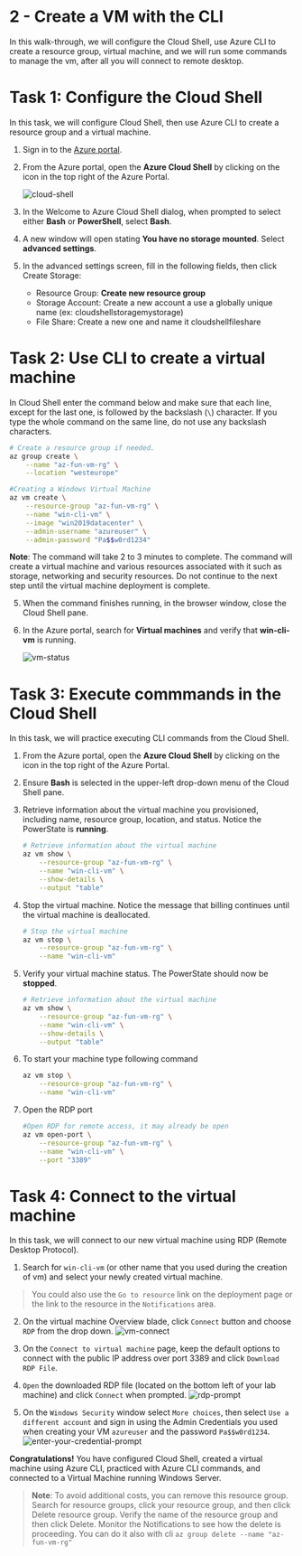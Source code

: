 # 2 - Create a VM with the CLI

In this walk-through, we will configure the Cloud Shell, use Azure CLI to create a resource group, virtual machine, and we will run some commands to manage the vm, after all you will connect to remote desktop.

# Task 1: Configure the Cloud Shell

In this task, we will configure Cloud Shell, then use Azure CLI to create a resource group and a virtual machine.  

1. Sign in to the [Azure portal](https://portal.azure.com).

2. From the Azure portal, open the **Azure Cloud Shell** by clicking on the icon in the top right of the Azure Portal.

    ![cloud-shell](/assets/cloud-shell.PNG)
   
3. In the Welcome to Azure Cloud Shell dialog, when prompted to select either **Bash** or **PowerShell**, select **Bash**. 

4. A new window will open stating **You have no storage mounted**. Select **advanced settings**.

5. In the advanced settings screen, fill in the following fields, then click Create Storage:
    - Resource Group: **Create new resource group**
    - Storage Account: Create a new account a use a globally unique name (ex: cloudshellstoragemystorage)
    - File Share: Create a new one and name it cloudshellfileshare


# Task 2: Use CLI to create a virtual machine

In Cloud Shell enter the command below and make sure that each line, except for the last one, is followed by the backslash (`\`) character. If you type the whole command on the same line, do not use any backslash characters. 

```sh
# Create a resource group if needed.
az group create \
    --name "az-fun-vm-rg" \
    --location "westeurope"
```

```sh
#Creating a Windows Virtual Machine
az vm create \
    --resource-group "az-fun-vm-rg" \
    --name "win-cli-vm" \
    --image "win2019datacenter" \
    --admin-username "azureuser" \
    --admin-password "Pa$$w0rd1234" 
```

**Note**: The command will take 2 to 3 minutes to complete. The command will create a virtual machine and various resources associated with it such as storage, networking and security resources. Do not continue to the next step until the virtual machine deployment is complete. 

5. When the command finishes running, in the browser window, close the Cloud Shell pane.

6. In the Azure portal, search for **Virtual machines** and verify that **win-cli-vm** is running.

    ![vm-status](/assets/vm-status.PNG)


# Task 3: Execute commmands in the Cloud Shell

In this task, we will practice executing CLI commands from the Cloud Shell. 

1. From the Azure portal, open the **Azure Cloud Shell** by clicking on the icon in the top right of the Azure Portal.

2. Ensure **Bash** is selected in the upper-left drop-down menu of the Cloud Shell pane.

3. Retrieve information about the virtual machine you provisioned, including name, resource group, location, and status. Notice the PowerState is **running**.

    ```sh
    # Retrieve information about the virtual machine
    az vm show \
        --resource-group "az-fun-vm-rg" \
        --name "win-cli-vm" \
        --show-details \
        --output "table" 
    ```

4. Stop the virtual machine. Notice the message that billing continues until the virtual machine is deallocated. 

    ```sh
    # Stop the virtual machine
    az vm stop \
        --resource-group "az-fun-vm-rg" \
        --name "win-cli-vm"
    ```

5. Verify your virtual machine status. The PowerState should now be **stopped**.

    ```sh
    # Retrieve information about the virtual machine
    az vm show \
        --resource-group "az-fun-vm-rg" \
        --name "win-cli-vm" \
        --show-details \
        --output "table" 
    ```

6. To start your machine type following command
   
    ```sh
    az vm stop \
        --resource-group "az-fun-vm-rg" \
        --name "win-cli-vm"
    ```

7. Open the RDP port
    
    ```sh
    #Open RDP for remote access, it may already be open
    az vm open-port \
        --resource-group "az-fun-vm-rg" \
        --name "win-cli-vm" \
        --port "3389"
    ```

# Task 4: Connect to the virtual machine
In this task, we will connect to our new virtual machine using RDP (Remote Desktop Protocol).


1. Search for `win-cli-vm` (or other name that you used during the creation of vm) and select your newly created virtual machine.

>You could also use the `Go to resource` link on the deployment page or the link to the resource in the `Notifications` area.

2. On the virtual machine Overview blade, click `Connect` button and choose `RDP` from the drop down.
![vm-connect](/assets/vm-connect.jpeg)

3. On the `Connect to virtual machine` page, keep the default options to connect with the public IP address over port 3389 and click `Download RDP File`.

4. `Open` the downloaded RDP file (located on the bottom left of your lab machine) and click `Connect` when prompted.
![rdp-prompt](/assets/rdp-prompt.PNG)

5. On the `Windows Security` window select `More choices`, then select `Use a different account`
 and sign in using the Admin Credentials you used when creating your VM `azureuser` and the password `Pa$$w0rd1234`.
 ![enter-your-credential-prompt](/assets/enter-your-credential-prompt.PNG)

**Congratulations!** You have configured Cloud Shell, created a virtual machine using Azure CLI, practiced with Azure CLI commands, and connected to a Virtual Machine running Windows Server.

>**Note**: To avoid additional costs, you can remove this resource group. Search for resource groups, click your resource group, and then click Delete resource group. Verify the name of the resource group and then click Delete. Monitor the Notifications to see how the delete is proceeding. You can do it also with cli `az group delete --name "az-fun-vm-rg"`


